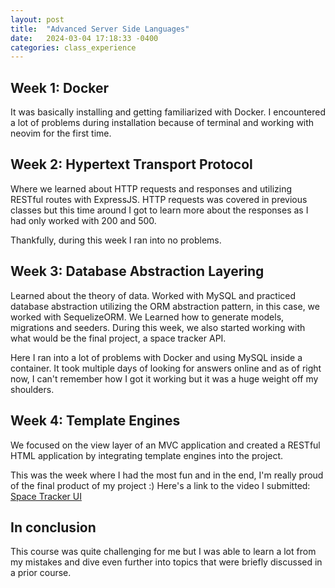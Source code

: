 ```yaml
---
layout: post
title:  "Advanced Server Side Languages"
date:   2024-03-04 17:18:33 -0400
categories: class_experience
---
```

Week 1: Docker
---
It was basically installing and getting familiarized with Docker. I encountered a lot of problems during installation because of terminal and working with neovim for the first time.

Week 2: Hypertext Transport Protocol
---
Where we learned about HTTP requests and responses and utilizing RESTful routes with ExpressJS. HTTP requests was covered in previous classes but this time around I got to learn more about the responses as I had only worked with 200 and 500. 

Thankfully, during this week I ran into no problems.

Week 3: Database Abstraction Layering
---
Learned about the theory of data. Worked with MySQL and practiced database abstraction utilizing the ORM abstraction pattern, in this case, we worked with SequelizeORM. We Learned how to generate models, migrations and seeders. During this week, we also started working with what would be the final project, a space tracker API.

Here I ran into a lot of problems with Docker and using MySQL inside a container. It took multiple days of looking for answers online and as of right now, I can't remember how I got it working but it was a huge weight off my shoulders. 

Week 4: Template Engines
---
We focused on the view layer of an MVC application and created a RESTful HTML application by integrating template engines into the project. 

This was the week where I had the most fun and in the end, I'm really proud of the final product of my project :) Here's a link to the video I submitted: [Space Tracker UI](https://youtu.be/InZzFaYk2yo)

In conclusion
---
This course was quite challenging for me but I was able to learn a lot from my mistakes and dive even further into topics that were briefly discussed in a prior course. 